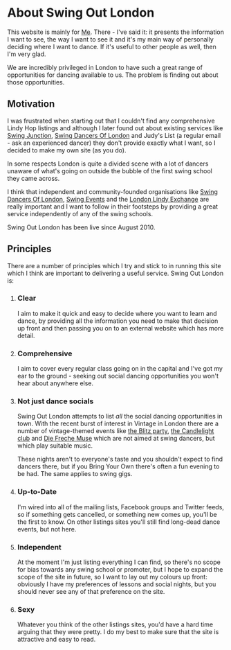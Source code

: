 About Swing Out London
======================
This website is mainly for [Me](/#about_me). 
There - I've said it: it presents the information I want to see, the way I want to see it and
it's my main way of personally deciding where I want to dance. 
If it's useful to other people as well, then I'm very glad.

We are incredibly privileged in London to have such a great range of opportunities for dancing available to us.
The problem is finding out about those opportunities.

Motivation
----------
I was frustrated when starting out that I couldn't find any comprehensive Lindy Hop listings 
and although I later found out about existing services like 
[Swing Junction](http://www.swingjunction.co.uk/modules/piCal/index.php?cid=1),
[Swing Dancers Of London](http://www.swingdancersoflondon.org/) 
and Judy's List (a regular email - ask an experienced dancer)
they don't provide exactly what I want, so I decided to make my own site (as you do).

In some respects London is quite a divided scene with a lot of dancers unaware of what's going on outside the 
bubble of the first swing school they came across.

I think that independent and community-founded organisations like
[Swing Dancers Of London](http://www.swingdancersoflondon.org/),
[Swing Events](http://swingevents.co.uk/) 
and the [London Lindy Exchange](http://londonlindyexchange.com/)
are really important and I want to follow in their footsteps by providing 
a great service independently of any of the swing schools.

Swing Out London has been live since August 2010.

Principles
--------
There are a number of principles which I try and stick to in running this site which
I think are important to delivering a useful service. Swing Out London is:

1.  
    ### Clear

    I aim to make it quick and easy to decide where you want to learn and dance,
    by providing all the information you need to make that decision up front 
    and then passing you on to an external website which has more detail.
    
2.  
    ### Comprehensive

    I aim to cover every regular class going on in the capital and I've got my ear to the ground -
    seeking out social dancing opportunities you won't hear about anywhere else.
    
3.  
    ### Not just dance socials
    
    Swing Out London attempts to list _all_ the social dancing opportunities in town. 
    With the recent burst of interest in Vintage in London there are a number of vintage-themed events like
    [the Blitz party](http://www.theblitzparty.com"),
    [the Candlelight club](www.thecandlelightclub.com/) and
    [Die Freche Muse](http://www.diefrechemuse.co.uk/)
    which are not aimed at swing dancers, but which play suitable music.
    
    These nights aren't to everyone's taste and you shouldn't expect to find dancers there, 
    but if you Bring Your Own there's often a fun evening to be had.
    The same applies to swing gigs.

4.  
    ### Up-to-Date

    I'm wired into all of the mailing lists, Facebook groups and Twitter feeds,
    so if something gets cancelled, or something new comes up, you'll be the first to know.
    On other listings sites you'll still find long-dead dance events, but not here.

5.  
    ### Independent

    At the moment I'm just listing everything I can find, so there's no scope for bias towards any swing school
    or promoter, but I hope to expand the scope of the site in future, so I want to lay out my colours up front:
    obviously I have my preferences of lessons and social nights, but you should never see any of that 
    preference on the site.

6.  
    ### Sexy

    Whatever you think of the other listings sites, you'd have a hard time arguing that they were pretty. 
    I do my best to make sure that the site is attractive and easy to read.